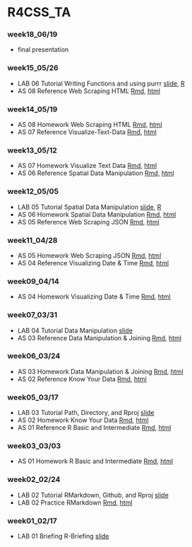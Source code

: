 # R4CSS_TA

### week18_06/19

* final presentation

### week15_05/26

* LAB 06 Tutorial Writing Functions and using purrr [slide](https://p4css.github.io/R4CSS_TA_1102/Lab06_Tutorial_function-purrr.html), [R](https://github.com/p4css/R4CSS_TA_1102/scrape_appledoundation.R)
* AS 08 Reference Web Scraping HTML [Rmd](https://github.com/p4css/R4CSS_TA_1102/blob/main/AS08_Web-Scraping-HTML_ref.Rmd), [html](https://p4css.github.io/R4CSS_TA_1102/AS08_Web-Scraping-HTML_ref.html) 

### week14_05/19

* AS 08 Homework Web Scraping HTML [Rmd](https://github.com/p4css/R4CSS_TA_1102/blob/main/AS08_Web-Scraping-HTML.Rmd), [html](https://p4css.github.io/R4CSS_TA_1102/AS08_Web-Scraping-HTML.html) 
* AS 07 Reference Visualize-Text-Data [Rmd](https://github.com/p4css/R4CSS_TA_1102/blob/main/AS07_Homework_Visualize-Text-Data_ref.Rmd), [html](https://p4css.github.io/R4CSS_TA_1102/AS07_Homework_Visualize-Text-Data_ref.html) 

### week13_05/12

* AS 07 Homework Visualize Text Data [Rmd](https://github.com/p4css/R4CSS_TA_1102/blob/main/AS07_Homework_Visualize-Text-Data.Rmd), [html](https://p4css.github.io/R4CSS_TA_1102/AS07_Homework_Visualize-Text-Data.html) 
* AS 06 Reference Spatial Data Manipulation [Rmd](https://github.com/p4css/R4CSS_TA_1102/blob/main/AS06_Homework_Spatial-Data-Manipulation_ref.Rmd), [html](https://p4css.github.io/R4CSS_TA_1102/AS06_Homework_Spatial-Data-Manipulation_ref.html) 

### week12_05/05

* LAB 05 Tutorial Spatial Data Manipulation [slide](https://p4css.github.io/R4CSS_TA_1102/Lab05_Tutorial_Spatial-Data.html), [R](https://github.com/p4css/R4CSS_TA_1102/blob/main/Lab05_Tutorial_Spatial-Data.R)
* AS 06 Homework Spatial Data Manipulation [Rmd](https://github.com/p4css/R4CSS_TA_1102/blob/main/AS06_Homework_Spatial-Data-Manipulation.Rmd), [html](https://p4css.github.io/R4CSS_TA_1102/AS06_Homework_Spatial-Data-Manipulation.html) 
* AS 05 Reference Web Scraping JSON [Rmd](https://github.com/p4css/R4CSS_TA_1102/blob/main/AS05_Homework_Web-Scraping-JSON_ref.Rmd), [html](https://p4css.github.io/R4CSS_TA_1102/AS05_Homework_Web-Scraping-JSON_ref.html) 

### week11_04/28

* AS 05 Homework Web Scraping JSON [Rmd](https://github.com/p4css/R4CSS_TA_1102/blob/main/AS05_Homework_Web-Scraping-JSON.Rmd), [html](https://p4css.github.io/R4CSS_TA_1102/AS05_Homework_Web-Scraping-JSON.html) 
* AS 04 Reference Visualizing Date & Time [Rmd](https://github.com/p4css/R4CSS_TA_1102/blob/main/AS04_Homework_Visualizing-Date-Time_ref.Rmd), [html](https://p4css.github.io/R4CSS_TA_1102/AS04_Homework_Visualizing-Date-Time_ref.html) 

### week09_04/14

* AS 04 Homework Visualizing Date & Time [Rmd](https://github.com/p4css/R4CSS_TA_1102/blob/main/AS04_Homework_Visualizing-Date-Time.Rmd), [html](https://p4css.github.io/R4CSS_TA_1102/AS04_Homework_Visualizing-Date-Time.html) 

### week07_03/31

* LAB 04 Tutorial Data Manipulation [slide](https://p4css.github.io/R4CSS_TA_1102/Lab04_Tutorial_Data-Manipulation-Joining.html) 
* AS 03 Reference Data Manipulation & Joining [Rmd](https://github.com/p4css/R4CSS_TA_1102/blob/main/AS03_Homework_data-manipulation-joining_ref.Rmd), [html](https://p4css.github.io/R4CSS_TA_1102/AS03_Homework_data-manipulation-joining_ref.html) 

### week06_03/24

* AS 03 Homework Data Manipulation & Joining [Rmd](https://github.com/p4css/R4CSS_TA_1102/blob/main/AS03_Homework_data-manipulation-joining.Rmd), [html](https://p4css.github.io/R4CSS_TA_1102/AS03_Homework_data-manipulation-joining.html) 
* AS 02 Reference Know Your Data [Rmd](https://github.com/p4css/R4CSS_TA_1102/blob/main/AS02_Homework_know-your-data_ref.Rmd), [html](https://p4css.github.io/R4CSS_TA_1102/AS02_Homework_know-your-data_ref.html) 


### week05_03/17

* LAB 03 Tutorial Path, Directory, and Rproj [slide](https://p4css.github.io/R4CSS_TA_1102/Lab03_Tutorial_Path-Directory.html) 
* AS 02 Homework Know Your Data [Rmd](https://github.com/p4css/R4CSS_TA_1102/blob/main/AS02_Homework_know-your-data.Rmd), [html](https://p4css.github.io/R4CSS_TA_1102/AS02_Homework_know-your-data.html) 
* AS 01 Reference R Basic and Intermediate [Rmd](https://github.com/p4css/R4CSS_TA_1102/blob/main/AS01_Homework_R-Basic-Intermediate_ref.Rmd), [html](https://p4css.github.io/R4CSS_TA_1102/AS01_Homework_R-Basic-Intermediate_ref.html) 

### week03_03/03

* AS 01 Homework R Basic and Intermediate [Rmd](https://github.com/p4css/R4CSS_TA_1102/blob/main/AS01_Homework_R-Basic-Intermediate.Rmd), [html](https://p4css.github.io/R4CSS_TA_1102/AS01_Homework_R-Basic-Intermediate.html) 


### week02_02/24

* LAB 02 Tutorial RMarkdown, Github, and Rproj [slide](https://p4css.github.io/R4CSS_TA_1102/Lab02_Tutorial_RMarkdown-Github.html) 
* LAB 02 Practice RMarkdown [Rmd](https://github.com/p4css/R4CSS_TA_1102/blob/main/Lab02_Practice_RMarkdown.Rmd), [html](https://p4css.github.io/R4CSS_TA_1102/Lab02_Practice_RMarkdown.html) 


### week01_02/17

* LAB 01 Briefing R-Briefing [slide](https://p4css.github.io/R4CSS_TA_1102/Lab01_Tutorial_R-Briefing.html) 
